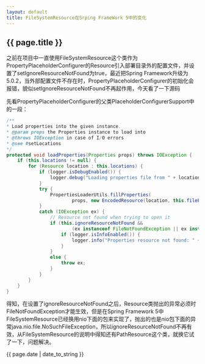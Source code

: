```yaml
---
layout: default
title: FileSystemResource在Srping FrameWork 5中的变化
---
```

## {{ page.title }}

之前在项目中一直使用FileSystemResource这个类作为PropertyPlaceholderConfigurer的Resource引入部署目录外的配置文件，并设置了setIgnoreResourceNotFound为true，最近把Spring Framework升级为5.0.2，当外部配置文件不存在时，PropertyPlaceholderConfigurer的初始化会报错，貌似setIgnoreResourceNotFound不再起作用，今天看了一下源码

先看PropertyPlaceholderConfigurer的父类PlaceholderConfigurerSupport中的一段：

```java
/**
* Load properties into the given instance.
* @param props the Properties instance to load into
* @throws IOException in case of I/O errors
* @see #setLocations
*/
protected void loadProperties(Properties props) throws IOException {
    if (this.locations != null) {
        for (Resource location : this.locations) {
            if (logger.isDebugEnabled()) {
                logger.debug("Loading properties file from " + location);
            }
            try {
                PropertiesLoaderUtils.fillProperties(
                        props, new EncodedResource(location, this.fileEncoding), this.propertiesPersister);
            }
            catch (IOException ex) {
                // Resource not found when trying to open it
                if (this.ignoreResourceNotFound &&
                        (ex instanceof FileNotFoundException || ex instanceof UnknownHostException)) {
                    if (logger.isInfoEnabled()) {
                        logger.info("Properties resource not found: " + ex.getMessage());
                    }
                }
                else {
                    throw ex;
                }
            }
        }
    }
}
```

得知，在设置了ignoreResourceNotFound之后，Resource类抛出的异常必须时FileNotFoundException才能生效，但是在Spring Framework 5中FileSystemResource已经换用nio下面的包来实现了，抛出的也是nio包下面的异常java.nio.file.NoSuchFileException，所以ignoreResourceNotFound不再有效，从FileSystemResource的说明中得知还有PathResource这个类，就换它试了一下，问题解决。

{{ page.date | date_to_string }}
